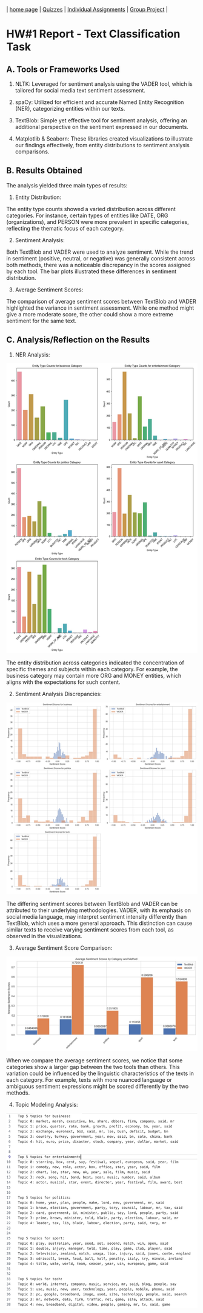 | [home page](https://valeriee37.github.io/NLXLLM-portfolio/) | [Quizzes](https://tbd.html) | [Individual Assignments](https://tbd.html) | [Group Project](https://tbd.html) |

# HW#1 Report - Text Classification Task

## A. Tools or Frameworks Used

1. NLTK: Leveraged for sentiment analysis using the VADER tool, which is tailored for social media text sentiment assessment.

2. spaCy: Utilized for efficient and accurate Named Entity Recognition (NER), categorizing entities within our texts.

3. TextBlob: Simple yet effective tool for sentiment analysis, offering an additional perspective on the sentiment expressed in our documents.

4. Matplotlib & Seaborn: These libraries created visualizations to illustrate our findings effectively, from entity distributions to sentiment analysis comparisons.

## B. Results Obtained
The analysis yielded three main types of results:

1. Entity Distribution:

The entity type counts showed a varied distribution across different categories. For instance, certain types of entities like DATE, ORG (organizations), and PERSON were more prevalent in specific categories, reflecting the thematic focus of each category.

2. Sentiment Analysis:

Both TextBlob and VADER were used to analyze sentiment. While the trend in sentiment (positive, neutral, or negative) was generally consistent across both methods, there was a noticeable discrepancy in the scores assigned by each tool. The bar plots illustrated these differences in sentiment distribution.

3. Average Sentiment Scores:

The comparison of average sentiment scores between TextBlob and VADER highlighted the variance in sentiment assessment. While one method might give a more moderate score, the other could show a more extreme sentiment for the same text.

## C. Analysis/Reflection on the Results

1. NER Analysis:

![NER visualization](NER.jpg)

The entity distribution across categories indicated the concentration of specific themes and subjects within each category. For example, the business category may contain more ORG and MONEY entities, which aligns with the expectations for such content.

2. Sentiment Analysis Discrepancies:

![visualization](textblob_and_vadar.jpg)

The differing sentiment scores between TextBlob and VADER can be attributed to their underlying methodologies. VADER, with its emphasis on social media language, may interpret sentiment intensity differently than TextBlob, which uses a more general approach. This distinction can cause similar texts to receive varying sentiment scores from each tool, as observed in the visualizations.

3. Average Sentiment Score Comparison:

![visualization](average_sentiment_scores.jpg)

When we compare the average sentiment scores, we notice that some categories show a larger gap between the two tools than others. This variation could be influenced by the linguistic characteristics of the texts in each category. For example, texts with more nuanced language or ambiguous sentiment expressions might be scored differently by the two methods.

4. Topic Modeling Analysis:

![visualization](topic_modeling.jpg)
